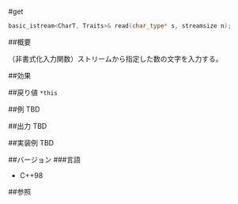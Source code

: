 #get
```cpp
basic_istream<CharT, Traits>& read(char_type* s, streamsize n);
```

##概要

（非書式化入力関数）ストリームから指定した数の文字を入力する。

##効果

##戻り値
`*this`

##例
TBD

##出力
TBD

##実装例
TBD

##バージョン
###言語
- C++98

##参照
